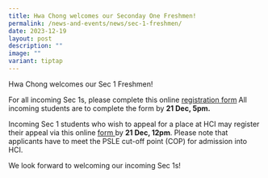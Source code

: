 ```yaml
---
title: Hwa Chong welcomes our Seconday One Freshmen!
permalink: /news-and-events/news/sec-1-freshmen/
date: 2023-12-19
layout: post
description: ""
image: ""
variant: tiptap
---
```

<p>Hwa Chong welcomes our Sec 1 Freshmen!</p><p>For all incoming Sec 1s, please complete this online <a href="https://form.gov.sg/64d0545cd373a30012858103" rel="noopener noreferrer nofollow" target="_blank">registration form</a><strong> </strong>All incoming students are to complete the form by <strong>21 Dec, 5pm.</strong><br></p><p>Incoming Sec 1 students who wish to appeal for a place at HCI may register their appeal via this online <a href="https://form.gov.sg/651250dddc70110011dd7f1a" rel="noopener noreferrer nofollow" target="_blank">form </a>by <strong>21 Dec, 12pm</strong>. Please note that applicants have to meet the PSLE cut-off point (COP) for admission into HCI.<br></p><p>We look forward to welcoming our incoming Sec 1s!</p>